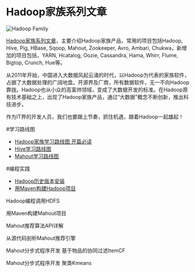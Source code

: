 Hadoop家族系列文章
===================

![Hadoop Family](http://blog.fens.me/wp-content/uploads/2013/09/HadoopFamilyWordle.png)

[Hadoop家族系列文章](http://blog.fens.me/series-hadoop-family/)，主要介绍Hadoop家族产品，常用的项目包括Hadoop, Hive, Pig, HBase, Sqoop, Mahout, Zookeeper, Avro, Ambari, Chukwa，新增加的项目包括，YARN, Hcatalog, Oozie, Cassandra, Hama, Whirr, Flume, Bigtop, Crunch, Hue等。

从2011年开始，中国进入大数据风起云涌的时代，以Hadoop为代表的家族软件，占据了大数据处理的广阔地盘。开源界及厂商，所有数据软件，无一不向Hadoop靠拢。Hadoop也从小众的高富帅领域，变成了大数据开发的标准。在Hadoop原有技术基础之上，出现了Hadoop家族产品，通过“大数据”概念不断创新，推出科技进步。

作为IT界的开发人员，我们也要跟上节奏，抓住机遇，跟着Hadoop一起雄起！

#学习路线图

+ [Hadoop家族学习路线图 开篇必读](http://blog.fens.me/hadoop-family-roadmap/)
+ [Hive学习路线图](http://blog.fens.me/hadoop-hive-roadmap/)
+ [Mahout学习路线图](http://blog.fens.me/hadoop-mahout-roadmap/)

#编程实践

+ [Hadoop历史版本安装](http://blog.fens.me/hadoop-history-source-install/)
+ [用Maven构建Hadoop项目]()

Hadoop编程调用HDFS

用Maven构建Mahout项目

Mahout推荐算法API详解

从源代码剖析Mahout推荐引擎

Mahout分步式程序开发 基于物品的协同过滤ItemCF

Mahout分步式程序开发 聚类Kmeans
